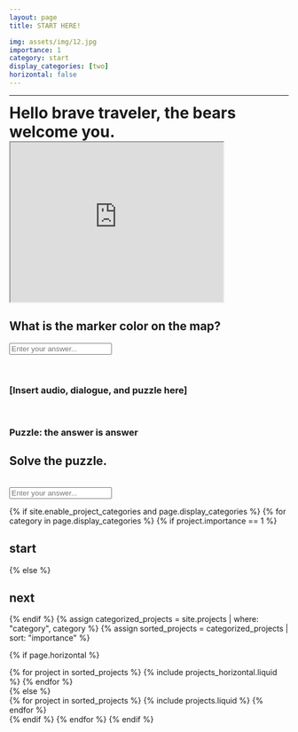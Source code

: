 ```yaml
---
layout: page
title: START HERE!

img: assets/img/12.jpg
importance: 1
category: start
display_categories: [two]
horizontal: false
---
```


---

<div class="centerthat row">
  <span style="font-size:2em;"><b>Hello brave traveler, the bears welcome you.</b> </span>

  <iframe src="https://www.google.com/maps/d/u/0/embed?mid=1c-NVS8Yufc045DR5Pyh072xz5m2k9iA&ehbc=2E312F" width="384" height="288"></iframe>
<br>


<h2> What is the marker color on the map? </h2>
  <form class="hotel-palace-arrival" baer-tag="hotel_arrive" unlock-content="hotel_arrive_success">
    <input placeholder="Enter your answer...">
  </form>
</div>

<div class="projects d-none centerthat" baer-tag="hotel_arrive" id="hotel_arrive_success" >

<br>
<h3>[Insert audio, dialogue, and puzzle here]</h3>
<br>
<h3>Puzzle: the answer is answer</h3>


<h2> Solve the puzzle.  </h2><br>
  <form class="hotel-palace-pablo" baer-tag="hotel_leave" unlock-content="hotel_leave_success">
    <input placeholder="Enter your answer...">
  </form>
</div>

<!-- pages/projects.md -->
<div class="projects d-none" baer-tag= "hotel_leave"  id="hotel_leave_success">
{% if site.enable_project_categories and page.display_categories %}
  <!-- Display categorized projects -->
  {% for category in page.display_categories %}
 <!-- <a id="{{ category }}" href=".#{{ category }}">-->
  {% if project.importance == 1 %}
      <h2 class="category">start</h2>
  {% else %}
    <h2 class="category">next</h2>
  {% endif %}
 <!-- </a>-->
    {% assign categorized_projects = site.projects | where: "category", category %}
    {% assign sorted_projects = categorized_projects | sort: "importance" %}
  
  <!-- Generate cards for each project -->
  {% if page.horizontal %}
  <div class="container centerthat">
    <div class="row row-cols-1 row-cols-md-2">
    {% for project in sorted_projects %}
      {% include projects_horizontal.liquid %}
    {% endfor %}
    </div>
  </div>
  {% else %}
  <div class="row row-cols-1 row-cols-md-3 centerthat">
    {% for project in sorted_projects %}
      {% include projects.liquid %}
    {% endfor %}
  </div>
  {% endif %}
  {% endfor %}
{% endif %}
</div>